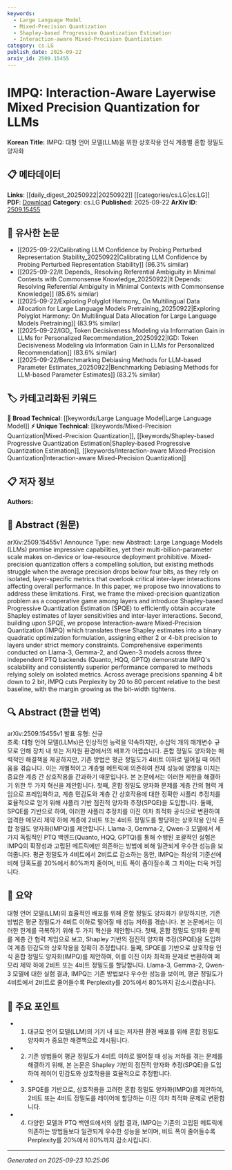 ```yaml
---
keywords:
  - Large Language Model
  - Mixed-Precision Quantization
  - Shapley-based Progressive Quantization Estimation
  - Interaction-aware Mixed-Precision Quantization
category: cs.LG
publish_date: 2025-09-22
arxiv_id: 2509.15455
---
```


<!-- KEYWORD_LINKING_METADATA:
{
  "processed_timestamp": "2025-09-23T10:25:06.297474",
  "vocabulary_version": "1.0",
  "selected_keywords": [
    "Large Language Model",
    "Mixed-Precision Quantization",
    "Shapley-based Progressive Quantization Estimation",
    "Interaction-aware Mixed-Precision Quantization"
  ],
  "rejected_keywords": [],
  "similarity_scores": {
    "Large Language Model": 0.85,
    "Mixed-Precision Quantization": 0.88,
    "Shapley-based Progressive Quantization Estimation": 0.92,
    "Interaction-aware Mixed-Precision Quantization": 0.9
  },
  "extraction_method": "AI_prompt_based",
  "budget_applied": true,
  "candidates_json": {
    "candidates": [
      {
        "surface": "Large Language Models",
        "canonical": "Large Language Model",
        "aliases": [
          "LLMs"
        ],
        "category": "broad_technical",
        "rationale": "Large Language Models are central to the paper's focus on quantization techniques.",
        "novelty_score": 0.3,
        "connectivity_score": 0.9,
        "specificity_score": 0.6,
        "link_intent_score": 0.85
      },
      {
        "surface": "Mixed-Precision Quantization",
        "canonical": "Mixed-Precision Quantization",
        "aliases": [
          "MPQ"
        ],
        "category": "unique_technical",
        "rationale": "This is a core technique discussed in the paper, crucial for understanding the proposed method.",
        "novelty_score": 0.75,
        "connectivity_score": 0.7,
        "specificity_score": 0.8,
        "link_intent_score": 0.88
      },
      {
        "surface": "Shapley-based Progressive Quantization Estimation",
        "canonical": "Shapley-based Progressive Quantization Estimation",
        "aliases": [
          "SPQE"
        ],
        "category": "unique_technical",
        "rationale": "A novel method introduced in the paper, important for linking to quantization strategies.",
        "novelty_score": 0.85,
        "connectivity_score": 0.6,
        "specificity_score": 0.9,
        "link_intent_score": 0.92
      },
      {
        "surface": "Interaction-aware Mixed-Precision Quantization",
        "canonical": "Interaction-aware Mixed-Precision Quantization",
        "aliases": [
          "IMPQ"
        ],
        "category": "unique_technical",
        "rationale": "The main contribution of the paper, essential for understanding the proposed optimization approach.",
        "novelty_score": 0.8,
        "connectivity_score": 0.65,
        "specificity_score": 0.85,
        "link_intent_score": 0.9
      }
    ],
    "ban_list_suggestions": [
      "method",
      "performance",
      "experiment"
    ]
  },
  "decisions": [
    {
      "candidate_surface": "Large Language Models",
      "resolved_canonical": "Large Language Model",
      "decision": "linked",
      "scores": {
        "novelty": 0.3,
        "connectivity": 0.9,
        "specificity": 0.6,
        "link_intent": 0.85
      }
    },
    {
      "candidate_surface": "Mixed-Precision Quantization",
      "resolved_canonical": "Mixed-Precision Quantization",
      "decision": "linked",
      "scores": {
        "novelty": 0.75,
        "connectivity": 0.7,
        "specificity": 0.8,
        "link_intent": 0.88
      }
    },
    {
      "candidate_surface": "Shapley-based Progressive Quantization Estimation",
      "resolved_canonical": "Shapley-based Progressive Quantization Estimation",
      "decision": "linked",
      "scores": {
        "novelty": 0.85,
        "connectivity": 0.6,
        "specificity": 0.9,
        "link_intent": 0.92
      }
    },
    {
      "candidate_surface": "Interaction-aware Mixed-Precision Quantization",
      "resolved_canonical": "Interaction-aware Mixed-Precision Quantization",
      "decision": "linked",
      "scores": {
        "novelty": 0.8,
        "connectivity": 0.65,
        "specificity": 0.85,
        "link_intent": 0.9
      }
    }
  ]
}
-->

# IMPQ: Interaction-Aware Layerwise Mixed Precision Quantization for LLMs

**Korean Title:** IMPQ: 대형 언어 모델(LLM)을 위한 상호작용 인식 계층별 혼합 정밀도 양자화

## 📋 메타데이터

**Links**: [[daily_digest_20250922|20250922]] [[categories/cs.LG|cs.LG]]
**PDF**: [Download](https://arxiv.org/pdf/2509.15455.pdf)
**Category**: cs.LG
**Published**: 2025-09-22
**ArXiv ID**: [2509.15455](https://arxiv.org/abs/2509.15455)

## 🔗 유사한 논문
- [[2025-09-22/Calibrating LLM Confidence by Probing Perturbed Representation Stability_20250922|Calibrating LLM Confidence by Probing Perturbed Representation Stability]] (86.3% similar)
- [[2025-09-22/It Depends_ Resolving Referential Ambiguity in Minimal Contexts with Commonsense Knowledge_20250922|It Depends: Resolving Referential Ambiguity in Minimal Contexts with Commonsense Knowledge]] (85.6% similar)
- [[2025-09-22/Exploring Polyglot Harmony_ On Multilingual Data Allocation for Large Language Models Pretraining_20250922|Exploring Polyglot Harmony: On Multilingual Data Allocation for Large Language Models Pretraining]] (83.9% similar)
- [[2025-09-22/IGD_ Token Decisiveness Modeling via Information Gain in LLMs for Personalized Recommendation_20250922|IGD: Token Decisiveness Modeling via Information Gain in LLMs for Personalized Recommendation]] (83.6% similar)
- [[2025-09-22/Benchmarking Debiasing Methods for LLM-based Parameter Estimates_20250922|Benchmarking Debiasing Methods for LLM-based Parameter Estimates]] (83.2% similar)

## 🏷️ 카테고리화된 키워드
**🧠 Broad Technical**: [[keywords/Large Language Model|Large Language Model]]
**⚡ Unique Technical**: [[keywords/Mixed-Precision Quantization|Mixed-Precision Quantization]], [[keywords/Shapley-based Progressive Quantization Estimation|Shapley-based Progressive Quantization Estimation]], [[keywords/Interaction-aware Mixed-Precision Quantization|Interaction-aware Mixed-Precision Quantization]]

## 📋 저자 정보

**Authors:** 

## 📄 Abstract (원문)

arXiv:2509.15455v1 Announce Type: new 
Abstract: Large Language Models (LLMs) promise impressive capabilities, yet their multi-billion-parameter scale makes on-device or low-resource deployment prohibitive. Mixed-precision quantization offers a compelling solution, but existing methods struggle when the average precision drops below four bits, as they rely on isolated, layer-specific metrics that overlook critical inter-layer interactions affecting overall performance. In this paper, we propose two innovations to address these limitations. First, we frame the mixed-precision quantization problem as a cooperative game among layers and introduce Shapley-based Progressive Quantization Estimation (SPQE) to efficiently obtain accurate Shapley estimates of layer sensitivities and inter-layer interactions. Second, building upon SPQE, we propose Interaction-aware Mixed-Precision Quantization (IMPQ) which translates these Shapley estimates into a binary quadratic optimization formulation, assigning either 2 or 4-bit precision to layers under strict memory constraints. Comprehensive experiments conducted on Llama-3, Gemma-2, and Qwen-3 models across three independent PTQ backends (Quanto, HQQ, GPTQ) demonstrate IMPQ's scalability and consistently superior performance compared to methods relying solely on isolated metrics. Across average precisions spanning 4 bit down to 2 bit, IMPQ cuts Perplexity by 20 to 80 percent relative to the best baseline, with the margin growing as the bit-width tightens.

## 🔍 Abstract (한글 번역)

arXiv:2509.15455v1 발표 유형: 신규  
초록: 대형 언어 모델(LLMs)은 인상적인 능력을 약속하지만, 수십억 개의 매개변수 규모로 인해 장치 내 또는 저자원 환경에서의 배포가 어렵습니다. 혼합 정밀도 양자화는 매력적인 해결책을 제공하지만, 기존 방법은 평균 정밀도가 4비트 이하로 떨어질 때 어려움을 겪습니다. 이는 개별적이고 계층별 메트릭에 의존하여 전체 성능에 영향을 미치는 중요한 계층 간 상호작용을 간과하기 때문입니다. 본 논문에서는 이러한 제한을 해결하기 위한 두 가지 혁신을 제안합니다. 첫째, 혼합 정밀도 양자화 문제를 계층 간의 협력 게임으로 프레임화하고, 계층 민감도와 계층 간 상호작용에 대한 정확한 샤플리 추정치를 효율적으로 얻기 위해 샤플리 기반 점진적 양자화 추정(SPQE)을 도입합니다. 둘째, SPQE를 기반으로 하여, 이러한 샤플리 추정치를 이진 이차 최적화 공식으로 변환하여 엄격한 메모리 제약 하에 계층에 2비트 또는 4비트 정밀도를 할당하는 상호작용 인식 혼합 정밀도 양자화(IMPQ)를 제안합니다. Llama-3, Gemma-2, Qwen-3 모델에서 세 가지 독립적인 PTQ 백엔드(Quanto, HQQ, GPTQ)를 통해 수행된 포괄적인 실험은 IMPQ의 확장성과 고립된 메트릭에만 의존하는 방법에 비해 일관되게 우수한 성능을 보여줍니다. 평균 정밀도가 4비트에서 2비트로 감소하는 동안, IMPQ는 최상의 기준선에 비해 당혹도를 20%에서 80%까지 줄이며, 비트 폭이 좁아질수록 그 차이는 더욱 커집니다.

## 📝 요약

대형 언어 모델(LLM)의 효율적인 배포를 위해 혼합 정밀도 양자화가 유망하지만, 기존 방법은 평균 정밀도가 4비트 이하로 떨어질 때 성능 저하를 겪습니다. 본 논문에서는 이러한 한계를 극복하기 위해 두 가지 혁신을 제안합니다. 첫째, 혼합 정밀도 양자화 문제를 계층 간 협력 게임으로 보고, Shapley 기반의 점진적 양자화 추정(SPQE)을 도입하여 계층 민감도와 상호작용을 정확히 추정합니다. 둘째, SPQE를 기반으로 상호작용 인식 혼합 정밀도 양자화(IMPQ)를 제안하여, 이를 이진 이차 최적화 문제로 변환하여 메모리 제약 하에 2비트 또는 4비트 정밀도를 할당합니다. Llama-3, Gemma-2, Qwen-3 모델에 대한 실험 결과, IMPQ는 기존 방법보다 우수한 성능을 보이며, 평균 정밀도가 4비트에서 2비트로 줄어들수록 Perplexity를 20%에서 80%까지 감소시켰습니다.

## 🎯 주요 포인트

- 1. 대규모 언어 모델(LLM)의 기기 내 또는 저자원 환경 배포를 위해 혼합 정밀도 양자화가 중요한 해결책으로 제시됩니다.
- 2. 기존 방법들이 평균 정밀도가 4비트 이하로 떨어질 때 성능 저하를 겪는 문제를 해결하기 위해, 본 논문은 Shapley 기반의 점진적 양자화 추정(SPQE)을 도입하여 레이어 민감도와 상호작용을 효율적으로 추정합니다.
- 3. SPQE를 기반으로, 상호작용을 고려한 혼합 정밀도 양자화(IMPQ)를 제안하여, 2비트 또는 4비트 정밀도를 레이어에 할당하는 이진 이차 최적화 문제로 변환합니다.
- 4. 다양한 모델과 PTQ 백엔드에서의 실험 결과, IMPQ는 기존의 고립된 메트릭에 의존하는 방법들보다 일관되게 우수한 성능을 보이며, 비트 폭이 줄어들수록 Perplexity를 20%에서 80%까지 감소시킵니다.


---

*Generated on 2025-09-23 10:25:06*